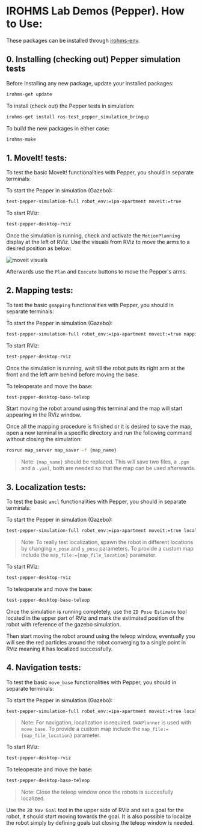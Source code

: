 # IROHMS Lab Demos (Pepper). How to Use:

These packages can be installed through [irohms-env](https://github.com/juandhv/tue-env).

## 0. Installing (checking out) Pepper simulation tests

Before installing any new package, update your installed packages:

```bash
irohms-get update
```

To install (check out) the Pepper tests in simulation:

```bash
irohms-get install ros-test_pepper_simulation_bringup
```

To build the new packages in either case:

```bash
irohms-make
```

## 1. MoveIt! tests:

To test the basic MoveIt! functionalities with Pepper, you should in separate terminals:

To start the Pepper in simulation (Gazebo):

```bash
test-pepper-simulation-full robot_env:=ipa-apartment moveit:=true
```

To start RViz:

```bash
test-pepper-desktop-rviz
```

Once the simulation is running, check and activate the `MotionPlanning` display at the left of RViz. Use the visuals from RViz to move the arms to a desired position as below:

![moveit visuals](https://i.imgur.com/C6uqNzE.png)

Afterwards use the `Plan` and `Execute` buttons to move the Pepper's arms.

<!-- Once the simulation is running, wait till the robot puts its right arm at the front and the left arm behind before moving the base. To run the demo with MoveIt! functionalities:

```bash
rosrun test_pepper_common_bringup pepper_moveit_demo
``` -->

## 2. Mapping tests:

To test the basic `gmapping` functionalities with Pepper, you should in separate terminals:

To start the Pepper in simulation (Gazebo):

```bash
test-pepper-simulation-full robot_env:=ipa-apartment moveit:=true mapping:=true
```

To start RViz:

```bash
test-pepper-desktop-rviz
```

Once the simulation is running, wait till the robot puts its right arm at the front and the left arm behind before moving the base.

To teleoperate and move the base:

```bash
test-pepper-desktop-base-teleop
```

Start moving the robot around using this terminal and the map will start appearing in the RViz window.

Once all the mapping procedure is finished or it is desired to save the map, open a new terminal in a specific directory and run the following command without closing the simulation:

```bash
rosrun map_server map_saver -f {map_name}
```

> Note: `{map_name}` should be replaced. This will save two files, a `.pgm` and a `.yaml`, both are needed so that the map can be used afterwards.

## 3. Localization tests:

To test the basic `amcl` functionalities with Pepper, you should in separate terminals:

To start the Pepper in simulation (Gazebo):

```bash
test-pepper-simulation-full robot_env:=ipa-apartment moveit:=true localization:=true x_pose:=4 y_pose:=-4
```

> Note: To really test localization, spawn the robot in different locations by changing `x_pose` and `y_pose` parameters. To provide a custom map include the `map_file:={map_file_location}` parameter.

To start RViz:

```bash
test-pepper-desktop-rviz
```

To teleoperate and move the base:

```bash
test-pepper-desktop-base-teleop
```

Once the simulation is running completely, use the `2D Pose Estimate` tool located in the upper part of RViz and mark the estimated position of the robot with reference of the gazebo simulation.

Then start moving the robot around using the teleop window, eventually you will see the red particles around the robot converging to a single point in RViz meaning it has localized successfully.

## 4. Navigation tests:

To test the basic `move_base` functionalities with Pepper, you should in separate terminals:

To start the Pepper in simulation (Gazebo):

```bash
test-pepper-simulation-full robot_env:=ipa-apartment moveit:=true localization:=true navigation:=true x_pose:=4 y_pose:=-4
```

> Note: For navigation, localization is required. `DWAPlanner` is used with `move_base`. To provide a custom map include the `map_file:={map_file_location}` parameter.

To start RViz:

```bash
test-pepper-desktop-rviz
```

To teleoperate and move the base:

```bash
test-pepper-desktop-base-teleop
```

> Note: Close the teleop window once the robots is succesfully localized.

Use the `2D Nav Goal` tool in the upper side of RViz and set a goal for the robot, it should start moving towards the goal. It is also possible to localize the robot simply by defining goals but closing the teleop window is needed.
